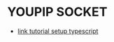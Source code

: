 # YOUPIP SOCKET

- [link tutorial setup typescript](https://khalilstemmler.com/blogs/typescript/node-starter-project/)
